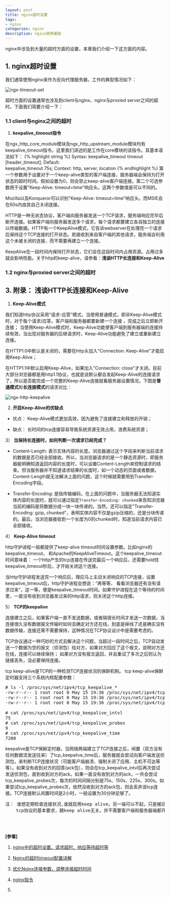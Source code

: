 ```yaml
---
layout: post
title: nginx超时设置
tags:
- nginx
categories: nginx
description: nginx使用基础
---
```


nginx中涉及到大量的超时方面的设置，本章我们介绍一下这方面的内容。

<!-- more -->

## 1. nginx超时设置

我们通常使用nginx来作为反向代理服务器，工作的典型情况如下：

![ngx-timeout-set](https://ivanzz1001.github.io/records/assets/img/nginx/ngx_timeout_set.jpg)

超时方面的设置通常也涉及到client与nginx、nginx与proxied server之间的超时。下面我们简要介绍一下：

### 1.1 client与nginx之间的超时
1) **keepalive_timeout指令**

在ngx_http_core_module模块及ngx_http_upstream_module模块均有keepalive_timeout指令。这里我们讲述的是工作在core模块的该指令。其基本语法如下：
{% highlight string %}
Syntax:	keepalive_timeout timeout [header_timeout];
Default:	
keepalive_timeout 75s;
Context:	http, server, location
{% endhighlight %}
第一个参数用于设置对于一个keep-alive类型的客户端连接，服务器端会保持为打开状态的超时时间。假如设置为0，则会禁止keep-alive客户端连接。第二个可选参数用于设置"Keep-Alive: timeout=time"响应头。这两个参数值是可以不同的。

Mozilla以及Konqueror可以识别"Keep-Alive: timeout=time"响应头。而MSIE会在60s内由其自己关闭连接。


HTTP是一种无状态协议，客户端向服务器发送一个TCP请求，服务端响应完毕后断开连接。如果客户端向服务器发送多个请求，每个请求都要建立各自独立的连接以传输数据。HTTP有一个KeepAlive模式，它告诉webserver在处理完一个请求后保持这个TCP连接的打开状态。若接收到来自客户端的其他请求，服务端会利用这个未被关闭的连接，而不需要再建立一个连接。

KeepAlive在一段时间内保持打开状态，它们会在这段时间内占用资源。占用过多就会影响性能。关于http的keep-alive，请参看：**浅谈HTTP长连接和Keep-Alive**

### 1.2 nginx与proxied server之间的超时




## 3. 附录： 浅谈HTTP长连接和Keep-Alive

1) **Keep-Alive模式**

我们知道http协议采用“请求-应答”模式，当使用普通模式，即非Keep-Alive模式时，对于每个请求/应答，客户端和服务器都要新建一个连接 ，完成之后立即断开连接； 当使用Keep-Alive模式时，Keep-Alive功能使客户端到服务器端的连接持续有效，当出现对服务器的后继请求时，Keep-Alive功能避免了建立或重新建立连接。

在HTTP1.0中默认是关闭的，需要在http头加入"Connection: Keep-Alive"才能启用Keep-Alive；

在HTTP1.1中默认启用Keep-Alive，如果加入"Connection: close"才关闭。目前大部分浏览器都是用http1.1协议，也就是说默认都会发起Keep-Alive的连接请求了，所以是否能完成一个完整的Keep-Alive连接就看服务器设置情况。下图是**普通模式**和**长连接模式**的请求对比：


![ngx-http-keepalive](https://ivanzz1001.github.io/records/assets/img/nginx/ngx_http_keepalive.png)


2) **开启Keep-Alive的优缺点**

* 优点： Keep-Alive模式更加高效，因为避免了连接建立和释放的开销；

* 缺点： 长时间的tcp连接容易导致系统资源无效占用，浪费系统资源；

3） **当保持长连接时，如何判断一次请求已经完成？**

* Content-Length: 表示实体内容的长度。浏览器通过这个字段来判断当前请求的数据是否已经全部接收。所以，当浏览器请求的是一个静态资源时，即服务器能明确知道返回内容的长度时，可以设置Content-Length来控制请求的结束。但当服务器并不知道请求结果的长度时，如一个动态的页面或者数据，Content-Length就无法解决上面的问题，这个时候就需要用到Transfer-Encoding字段。

* Transfer-Encoding: 是指传输编码，在上面的问题中，当服务器无法知道实体内容的长度时，就可以通过指定```Transfer-Encoding: chunked```来告知浏览器当前的编码是将数据分成一块一块传递的。当然，还可以指定"Transfer-Encoding: gzip, chunked"，表明实体内容不仅是gzip压缩的，还是分块传递的。最后，当浏览器接收到一个长度为0的chunked时，知道当前请求内容已全部接收。

4） **Keep-Alive timeout**

http守护进程一般都提供了keep-alive timeout时间设置参数。比如nginx的keepalive_timeout， 和Apache的KeepAliveTimeout。这个keepalive_timeout时间意味着： 一个http产生的tcp连接在传送完最后一个响应后，还需要hold住keepalive_timeout秒后，才开始关闭这个连接。

当http守护进程发送完一个响应后，理应马上主动关闭响应的TCP连接，设置keepalive_timeout后，http守护进程会想说：“再等等， 看看浏览器还有没有请求过来”，这一等，便是keepalive_timeout时间。如果守护进程在这个等待的时间里，一直没有收到浏览器发过来的http请求，则关闭这个http连接。

5） **TCP的keepalive**

连接建立之后，如果客户端一直不发送数据，或者隔很长时间才发送一次数据，当连接很久没有数据报文传输时如何去确定对方还在线，到底是掉线了还是确实没有数据传输，连接还需不需要保持，这种情况在TCP协议设计中是需要考虑的。

TCP协议通过一种巧妙的方式去解决这个问题，当超过一段时间之后，TCP自动发送一个数据为空的报文（侦测包）给对方，如果对方回应了这个报文，说明对方还在线，连接可以继续保持； 如果对方没有报文返回，并且重试了多次之后则认为链接丢失，没必要保持连接。

tcp keep-alive是TCP的一种检测TCP连接状况的保鲜机制。 tcp keep-alive保鲜定时器支持三个系统内核配置参数：
<pre>
# ls -l /proc/sys/net/ipv4/tcp_keepalive_*
-rw-r--r-- 1 root root 0 May 15 19:36 /proc/sys/net/ipv4/tcp_keepalive_intvl
-rw-r--r-- 1 root root 0 May 15 19:36 /proc/sys/net/ipv4/tcp_keepalive_probes
-rw-r--r-- 1 root root 0 May 15 19:36 /proc/sys/net/ipv4/tcp_keepalive_time

# cat /proc/sys/net/ipv4/tcp_keepalive_intvl
75
# cat /proc/sys/net/ipv4/tcp_keepalive_probes
9
# cat /proc/sys/net/ipv4/tcp_keepalive_time
7200
</pre>
keepalive是TCP保鲜定时器，当网络两端建立了TCP连接之后，闲置（双方没有任何数据流发送往来）了tcp_keepalive_time后，服务器就会尝试向客户端发送侦测包，来判断TCP连接状况（可能客户端崩溃、强制关闭了应用、主机不可达等等）。如果没有收到对方的回答(ack包），则会在tcp_keepalive_intvl后再次尝试发送侦测包，直到收到对方的ack。如果一直没有收到对方的ack，一共会尝试tcp_keepalive_probes次，每次的时间间隔分别是75s、150s、225s、300s。如果尝试tcp_keepalive_probes次，依然没收到对方的ack包，则会丢弃该tcp连接。TCP连接默认闲置时间是2小时，一般设置为30分钟足够了。

<pre>
注： 谁想定期检查连接状况,谁就启用keep alive。另一端可以不起，只是被动地对探测包进行响应，这种响应是
    tcp协议的基本要求，跟keep alive无关。并不需要客户端和服务器端都开启keep alive
</pre>


<br />
<br />

**[参看]**

1. [nginx中的超时设置，请求超时、响应等待超时等](https://www.cnblogs.com/lemon-flm/p/8352194.html)

2. [Nginx的超时timeout配置详解](https://www.jb51.net/article/131868.htm)

4. [优化Nginx连接参数，调整连接超时时间](https://blog.51cto.com/13673885/2299770)

5. [nginx指令](http://nginx.org/en/docs/dirindex.html)

6. []()

<br />
<br />
<br />

